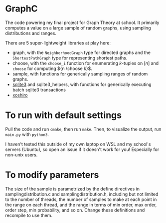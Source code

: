 # GraphC

The code powering my final project for Graph Theory at school. It primarily computes a value on a large sample of random graphs, using sampling distributions and ranges.

There are 5 super-lightweight libraries at play here:
 - graph, with the `NeighborhoodGraph` type for directed graphs and the `ShortestPathGraph` type for representing shortest paths.
 - choose, with the `choose_i` function for enumerating $k$-tuples on $[n]$ and `choose` for computing ${n \choose k}$.
 - sample, with functions for generically sampling ranges of random graphs.
 - [sqlite3](https://www.sqlite.org/capi3ref.html) and sqlite3_helpers, with functions for generically executing batch sqlite3 transactions
 - [xoshiro](https://github.com/Lima-X/XSRlib)

# To run with default settings

Pull the code and run `cmake`, then run `make`. Then, to visualize the output, run `main.py` with `python3`. 

I haven't tested this outside of my own laptop on WSL and my school's servers (Ubuntu), so open an issue if it doesn't work for you! Especially for non-unix users.

# To modify parameters

The size of the sample is parametrized by the define directives in samplingdistribution.c and samplingdistribution.h, including but not limited to the number of threads, the number of samples to make at each point in the range on each thread, and the range in terms of min order, max order, order step, min probability, and so on. Change these definitions and recompile to use them.
